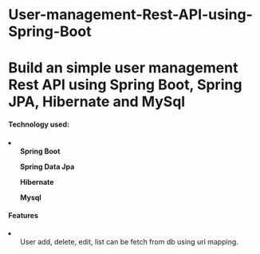 # User-management-Rest-API-using-Spring-Boot
<h1>Build an simple user management Rest API using Spring Boot, Spring JPA, Hibernate and MySql</h1>

<h4>Technology used: <h4>

<li>
<ol>Spring Boot</ol>
<ol>Spring Data Jpa</ol>
<ol>Hibernate</ol>
<ol>Mysql</ol>
</li>

<h4>Features</h4>

<li>
<ol>User add, delete, edit, list can be fetch from db using url mapping.
</li>
